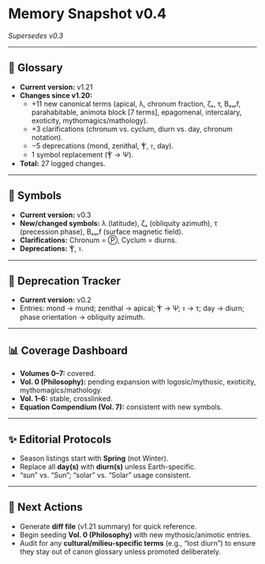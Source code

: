 # Memory Snapshot v0.4
*Supersedes v0.3*

---

## 📖 Glossary
- **Current version:** v1.21
- **Changes since v1.20:**
  - +11 new canonical terms (apical, λ, chronum fraction, ζₓ, τ, Bₛᵤᵣf, parahabitable, animota block [7 terms], epagomenal, intercalary, exoticity, mythomagics/mathology).
  - +3 clarifications (chronum vs. cyclum, diurn vs. day, chronum notation).
  - −5 deprecations (mond, zenithal, Ⲯ, ⲧ, day).
  - 1 symbol replacement (Ⲯ → Ψ).
- **Total:** 27 logged changes.

---

## 🔣 Symbols
- **Current version:** v0.3
- **New/changed symbols:** λ (latitude), ζₓ (obliquity azimuth), τ (precession phase), Bₛᵤᵣf (surface magnetic field).
- **Clarifications:** Chronum = Ⓟ, Cyclum = diurns.
- **Deprecations:** Ⲯ, ⲧ.

---

## 📂 Deprecation Tracker
- **Current version:** v0.2
- Entries: mond → mund; zenithal → apical; Ⲯ → Ψ; ⲧ → τ; day → diurn; phase orientation → obliquity azimuth.

---

## 📊 Coverage Dashboard
- **Volumes 0–7:** covered.
- **Vol. 0 (Philosophy):** pending expansion with logosic/mythosic, exoticity, mythomagics/mathology.
- **Vol. 1–6:** stable, crosslinked.
- **Equation Compendium (Vol. 7):** consistent with new symbols.

---

## ✨ Editorial Protocols
- Season listings start with **Spring** (not Winter).
- Replace all **day(s)** with **diurn(s)** unless Earth-specific.
- “sun” vs. “Sun”; “solar” vs. “Solar” usage consistent.

---

## 📌 Next Actions
- Generate **diff file** (v1.21 summary) for quick reference.
- Begin seeding **Vol. 0 (Philosophy)** with new mythosic/animotic entries.
- Audit for any **cultural/milieu-specific terms** (e.g., “lost diurn”) to ensure they stay out of canon glossary unless promoted deliberately.
